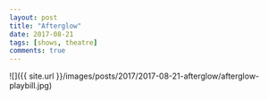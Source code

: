 ```yaml
---
layout: post
title: "Afterglow"
date: 2017-08-21
tags: [shows, theatre]
comments: true
---
```

![]({{ site.url }}/images/posts/2017/2017-08-21-afterglow/afterglow-playbill.jpg)

